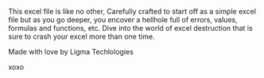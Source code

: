 This excel file is like no other, Carefully crafted to start off as a simple excel file but as you go deeper, you encover a hellhole full of errors, values, formulas and functions, etc. Dive into the world of excel destruction that is sure to crash your excel more than one time.

Made with love
by Ligma Techlologies

xoxo
